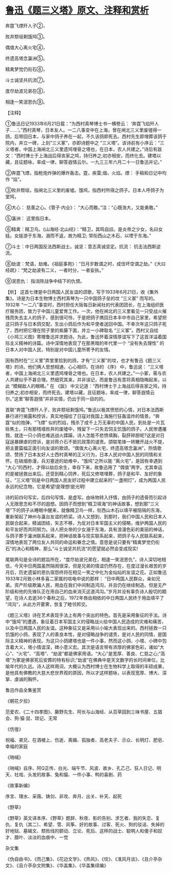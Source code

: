 # [鲁迅《题三义塔》原文、注释和赏析](https://www.vrrw.net/wx/9371.html)

奔霆飞熛歼人子②，

败井颓垣剩饿鸠③。

偶值大心离火宅④，

终遗高塔念瀛洲⑤。

精禽梦觉仍衔石⑥，

斗士诚坚共抗流⑦。

度尽劫波兄弟在⑧，

相逢一笑泯恩仇⑨。

【注释】

①鲁迅日记1933年6月21日载：“为西村真琴博士书一横卷云： ‘奔霆飞焰歼人子……’。”西村真琴，日本友人。一二八事变中在上海，曾在闸北三义里废墟得一鸽，后带回日本，与家中鸽子养在一起，不久该鸽即死去。西村先生即埋葬该鸽于院内，并立一碑，上刻“三义冢”，亦即诗题中之 “三义塔”。该诗前有小序云：“三义塔者，中国上海闸北三义里遗鸠埋骨之塔也，在日本，农人共建之。”诗后有跋文：“西村博士于上海战后得丧家之鸠，持归养之;初亦相安，而终化去。建塔以藏，且征题咏，率成一律，聊答遐情云尔。一九三三年六月二十一日鲁迅并记。”

②奔霆飞熛，指枪炮炸弹的爆炸轰击。霆，疾雷;烟，火焰。熛： 手稿和日记中均作 “焰”。

③败井颓垣，指闸北三义里的废墟。饿鸠，指西村所得之鸽子。日本人呼鸽子为堂鸠，

④大心： 慈善之心。《管子·内业》： “大心而敢。”注：“心既浩大，又能勇敢。”

⑤瀛洲： 这里指日本。

⑥精禽：精卫鸟。《山海经·北山经》：“精卫，其鸣自詨。是炎帝之少女，名曰女娃。女娃游于东海，溺而不返，故为精卫; 常衔西山之木石，以堙于东海。”

⑦斗士：中日两国反法西斯战士。诚坚：意志真诚坚定。抗流： 抗击法西斯逆流。

⑧劫波：梵语，劫难。《祖庭事苑》：“日月岁数谓之时，成住坏空谓之劫。”《大曰经疏》：“梵之劫波有二义，一者时分，一者妄执。”

⑨泯恩仇： 指消除战争中结下的仇恨。



【析】 这首七律是中日两国人民友谊的颂歌，写于1933年6月21日，收《集外集》。诗是为日本生物博士西村真琴为一只中国鸽子垒的坟 “三义冢” 而写的。1932年 “一二八”事变时，西村担任大阪每日新闻社的代表团团长，在上海组织医疗服务团，致力于中国儿童爱育工作。一次，他在闸北的三义里看见一只受战火摧残而失去主人的鸽子，感到很可怜，于是把鸽子携回日本丰中市自己家里，希望把这只鸽子与日本鸽交配，生出小鸽后作为和平使者送回中国。不幸次年这只鸽子死了，西村把它理在院子里的紫藤下面，并立一小碑取名 “三义冢”。西村又自绘《小鸠三义图》寄赠鲁迅并求题诗。为此，鲁迅怀着深情厚谊写下了这首洋溢着国际主义精神的诗篇。诗中深情地表现了在那黑暗的年代里一个 “没有失去理性” 的日本人对中国人民，特别是对中国儿童所寄予的友情。

因有西村在“三义里”弄堂里拾到的鸽，才有“三义冢”的坟，也才有鲁迅《题三义塔》的诗。他们俩人思想相通，心心相印。在诗的 《序》 中，鲁迅说： “三义塔者，中国上海闸北三义里遗鸠埋骨之塔也。在日本，农人共建之。”一小冢，需与农人共建似乎不甚合理。然细究其来，并非误记，而是鲁迅有意将真相隐晦起来，以此 “模糊敌人的眼睛。” 在 《跋》 中又记道：“西村博士于上海战后得丧家之鸠，持归养之;初亦相安，而终死去。建塔以藏，且征题咏，率成一律，聊答遐情云尔。”这里“聊答遐情”并非实情，仍出于同一目的的。

首联“奔霆飞熛歼人子，败井颓垣剩饿鸠。”鲁迅以极其愤怒的心情，对日本法西斯暴行进行揭露和控诉，真实地描绘了日寇对我国上海施行狂轰滥炸的情景。“奔霆”似的炮弹，“飞熛” 似的烈焰，残杀了成千上万无辜的中国人民，到处是一片瓦砾焦土，只有那残墙败井的废墟中，残留下一只失去饲主饥饿的鸽子。人民惨遭屠戮，就连一只小鸽也难逃战火蹂躏，诗人怎能不悲愤填胸，裂肝碎胆呢?这是对日寇逞暴肆虐的控诉，是对蒋介石不抵抗政策的谴责。颌联笔锋一转撇开战火不提，把主要篇幅正面引向友谊的歌颂。“偶值大心离火宅，终遗高塔念瀛洲”，热情歌颂、赞扬了日本友好人士西村真琴的正义行为，日本人民对中国人民的同情和关怀。在硝烟弥漫，兵刃塞途的劫难中，“饿鸠”之所以能 “离火宅”，是因有幸遇到 “大心”的西村，才得以劫后余生，幸存下来，故鲁迅用了 “偶值”两字。尤其幸运的是被拯救出来后。还受到精心饲养，死后又修塔埋葬，鸽子是和平、友好的象征，“三义塔”则是中日两国人民友好过程中建立起来的“一盏明灯”，成为两国人民永远的纪念物，它是希望!是理想!是光明!

诗的前四句写实，后四句写情，是虚写。由咏物转入抒情，由鸽子的遗骨而引起诗人无限思念和不尽的遐想。因鸽子而想到“精卫填海”的神话故事，想到那“三义塔”下的鸽子从睡眠中醒来，就像精卫鸟一样，衔西山木石以填平被阻隔的东海，重新架起了神州与瀛台友谊的桥梁。诗人又想到，到那时，我们中国人民和日本人民联合起来，精诚团结，矢志不移，为反对日本军国主义的侵略，维护两国人民的和平友好而共同努力。诗人把炎帝的少女溺于东海，具有浪漫色彩的美丽的神话，与鸽子葬于瀛洲联系起来，把神话故事与现实联系起来，把鸽子与人民联系起来，深情地表现了两位友人共同的命运和眷念之情。意思是说只要有“精禽梦觉仍衔石”的决心和精神，那么“斗士诚坚共抗流”的愿望就必然会变成现实!

尾联两句是全诗的题旨所在，“度尽劫波兄弟在，相逢一笑泯恩仇”，诗人深切地相信，今天中日两国虽然隔阂很深，但是兄弟的情谊仍然存在，在度过漫长艰苦的岁月后，历史遗留的恩仇宿怨终将在相见一笑之中化为金灿灿的友谊之花。正如鲁迅1933年2月致小林多喜二家属的唁电中说的那样： “日中两国人民群众，亲如兄弟。资产阶级欺骗人民，用血在我们中间制造鸿沟，并且仍在继续制造。但是无产阶级和他的先锋队正在用自己的血来消灭这道鸿沟。”岁月并没有辜负诗人殷切的期望，在诗人去逝36个春秋之后，1972年唇齿相依的中日两国人民终于用血填平了 “鸿沟”，从此方开雾霁，恢复了睦邻邦交。

《题三义塔》诗在艺术表现手法上有两个突出的特色。首先是采用象征的手法。诗中“饿鸠”的遭遇，象征着日本军国主义的侵略战火给中国人民造成的灾难和痛苦，以及中日两国人民的友谊。这种象征又是采用以小喻大表现出来的。西村拯救一只饥饿的小鸽，表现了人的善良本性，是对侵略战争的谴责，是对人民的同情，是国际主义精神的表现。为这只小鸽建塔也是一件小事，然而这小鸽、小塔、小碑中包含着大义，塔小情谊深，碑小意义宏。其次是语言带有浓厚的佛家色彩，诸如“大心”、“火宅”、“高塔”、“劫波”都是佛家用语。“大心”是宽厚、善良、仁慈之心;“高塔”为冢是佛家死后安葬的特有标识;“劫波”在佛典中是天文数字的长时间单位，比喻年代的久远。诗人这样用词，大概认为西村博士在生物科学上取得的丰硕成果，是他具有佛教的大慈大悲世界观的原因，所以才这样题咏，以表现宽厚、博大、深挚、虔诚的胸怀。

鲁迅作品全集鉴赏

《朝花夕拾》

范爱农、《二十四孝图》、藤野先生、阿长与山海经、从百草园到三味书屋、五猖会、狗·猫·鼠、琐记、无常

《仿徨》

祝福、弟兄、在酒楼上、伤逝、离婚、孤独者、高老夫子、示众、长明灯、肥皂、幸福的家庭

《呐喊》

《呐喊》自序、阿Q正传、白光、端午节、风波、故乡、孔乙己、狂人日记、明天、社戏、头发的故事、兔和猫、一件小事、鸭的喜剧、药

《故事新编》

序言、理水、采薇、铸剑、非攻、奔月、出关、补天、起死

《野草》

《野草》英文译本序、《野草》题辞、秋夜、影的告别、求乞者、我的失恋、复仇、复仇〔其二〕、希望、雪、风筝、好的故事、过客、死火、狗的驳诘、失掉的好地狱、墓碣文、颓败线的颤动、立论、死后、这样的战士、聪明人和傻子和奴才、腊叶、淡淡的血痕中、一觉

杂文集

《伪自由书》、《而己集》、《花边文学》、《热风》、《坟》、《准风月谈》、《且介亭杂文》、《且介亭杂文附集》、《华盖集》、《华盖集续编》

